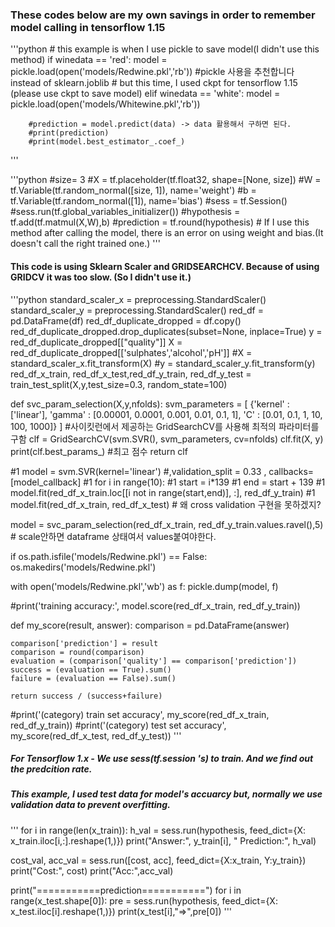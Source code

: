 
 ### These codes below are my own savings in order to remember model calling in tensorflow 1.15
 '''python
        # this example is when I use pickle to save model(I didn't use this method)
        if winedata == 'red':
            model = pickle.load(open('models/Redwine.pkl','rb')) #pickle 사용을 추천합니다 instead of sklearn.joblib
            # but this time, I used ckpt for tensorflow 1.15 (please use ckpt to save model)
        elif winedata == 'white':
            model = pickle.load(open('models/Whitewine.pkl','rb'))
        
        #prediction = model.predict(data) -> data 활용해서 구하면 된다.
        #print(prediction)
        #print(model.best_estimator_.coef_) 
'''

'''python 
        #size= 3
        #X = tf.placeholder(tf.float32, shape=[None, size])
        #W = tf.Variable(tf.random_normal([size, 1]), name='weight')
        #b = tf.Variable(tf.random_normal([1]), name='bias')
        #sess = tf.Session()
        #sess.run(tf.global_variables_initializer())
        #hypothesis = tf.add(tf.matmul(X,W),b)
        #prediction = tf.round(hypothesis)
        # If I use this method after calling the model, there is an error on using weight and bias.(It doesn't call the right trained one.) 
'''

#### This code is using Sklearn Scaler and GRIDSEARCHCV. Because of using GRIDCV it was too slow. (So I didn't use it.)
'''python
standard_scaler_x = preprocessing.StandardScaler()
standard_scaler_y = preprocessing.StandardScaler()
red_df = pd.DataFrame(df)
red_df_duplicate_dropped = df.copy()
red_df_duplicate_dropped.drop_duplicates(subset=None, inplace=True)
y = red_df_duplicate_dropped[["quality"]]
X = red_df_duplicate_dropped[['sulphates','alcohol','pH']]
#X = standard_scaler_x.fit_transform(X)
#y = standard_scaler_y.fit_transform(y)
red_df_x_train, red_df_x_test,red_df_y_train, red_df_y_test = train_test_split(X,y,test_size=0.3, random_state=100)

def svc_param_selection(X,y,nfolds):
    svm_parameters = [ {'kernel' : ['linear'], 
    'gamma' : [0.00001, 0.0001, 0.001, 0.01, 0.1, 1], 
    'C' : [0.01, 0.1, 1, 10, 100, 1000]} ] 
    #사이킷런에서 제공하는 GridSearchCV를 사용해 최적의 파라미터를 구함 
    clf = GridSearchCV(svm.SVR(), svm_parameters, cv=nfolds) 
    clf.fit(X, y) 
    print(clf.best_params_) #최고 점수
    return clf


#1 model = svm.SVR(kernel='linear') #,validation_split = 0.33 , callbacks=[model_callback]
#1 for i in range(10):
#1   start = i*139
#1   end = start + 139
#1   model.fit(red_df_x_train.loc[[i not in range(start,end)], :], red_df_y_train)
#1 model.fit(red_df_x_train, red_df_x_test) # 왜 cross validation 구현을 못하겠지?

model = svc_param_selection(red_df_x_train, red_df_y_train.values.ravel(),5)
                                                    # scale안하면 dataframe 상태여서 values붙여야한다.

if os.path.isfile('models/Redwine.pkl') == False:
    os.makedirs('models/Redwine.pkl')

with open('models/Redwine.pkl','wb') as f: 
    pickle.dump(model, f)

#print('training accuracy:', model.score(red_df_x_train, red_df_y_train))

def my_score(result, answer):
    comparison = pd.DataFrame(answer)
    
    comparison['prediction'] = result
    comparison = round(comparison)
    evaluation = (comparison['quality'] == comparison['prediction'])
    success = (evaluation == True).sum()
    failure = (evaluation == False).sum()
    
    return success / (success+failure)

#print('(category) train set accuracy', my_score(red_df_x_train, red_df_y_train))
#print('(category) test set accuracy', my_score(red_df_x_test, red_df_y_test))
'''

##### For Tensorflow 1.x - We use sess(tf.session 's) to train. And we find out the predcition rate. 
##### This example, I used test data for model's accuarcy but, normally we use validation data to prevent overfitting.
'''
for i in range(len(x_train)):
    h_val = sess.run(hypothesis, feed_dict={X: x_train.iloc[i,:].reshape(1,)})
    print("Answer:", y_train[i], " Prediction:", h_val)

cost_val, acc_val = sess.run([cost, acc], feed_dict={X:x_train, Y:y_train})
print("Cost:", cost)
print("Acc:",acc_val)

print("===========prediction===========")
for i in range(x_test.shape[0]):
    pre = sess.run(hypothesis, feed_dict={X: x_test.iloc[i].reshape(1,)})
    print(x_test[i],"=>",pre[0])
'''